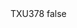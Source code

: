 <?xml version="1.0" encoding="UTF-8"?>
<CustomMetadata xmlns="http://soap.sforce.com/2006/04/metadata">
    <label>TXU378</label>
    <protected>false</protected>
</CustomMetadata>
